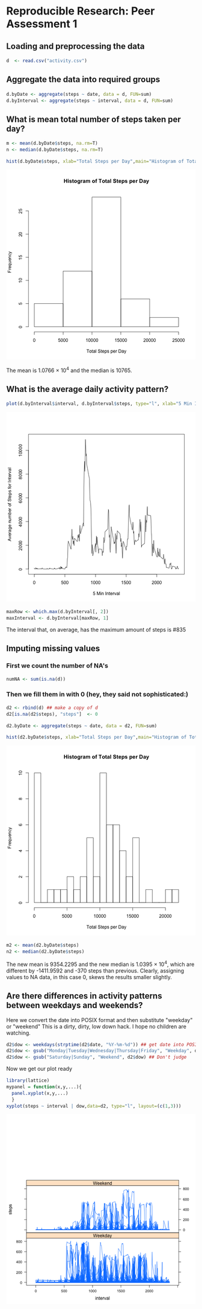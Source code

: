 # Reproducible Research: Peer Assessment 1


## Loading and preprocessing the data


```r
d  <- read.csv("activity.csv")
```

## Aggregate the data into required groups

```r
d.byDate <- aggregate(steps ~ date, data = d, FUN=sum)
d.byInterval <- aggregate(steps ~ interval, data = d, FUN=sum)
```

## What is mean total number of steps taken per day?


```r
m <- mean(d.byDate$steps, na.rm=T)
n <- median(d.byDate$steps, na.rm=T)
```


```r
hist(d.byDate$steps, xlab="Total Steps per Day",main="Histogram of Total Steps per Day")
```

![plot of chunk unnamed-chunk-4](figure/unnamed-chunk-4.png) 

The mean is 1.0766 &times; 10<sup>4</sup> and the median is 10765.

## What is the average daily activity pattern?

```r
plot(d.byInterval$interval, d.byInterval$steps, type="l", xlab="5 Min Interval", ylab="Average number of Steps for Interval")
```

![plot of chunk unnamed-chunk-5](figure/unnamed-chunk-5.png) 

```r
maxRow <- which.max(d.byInterval[, 2])
maxInterval <- d.byInterval[maxRow, 1]
```

The  interval that, on average, has the maximum amount of steps is #835
## Imputing missing values

### First we count the number of NA's

```r
numNA <- sum(is.na(d))
```

### Then we fill them in with 0 (hey, they said not sophisticated:) 


```r
d2 <- rbind(d) ## make a copy of d
d2[is.na(d2$steps), "steps"]  <- 0
```


```r
d2.byDate <- aggregate(steps ~ date, data = d2, FUN=sum)
```


```r
hist(d2.byDate$steps, xlab="Total Steps per Day",main="Histogram of Total Steps per Day", breaks=20)
```

![plot of chunk unnamed-chunk-9](figure/unnamed-chunk-9.png) 


```r
m2 <- mean(d2.byDate$steps)
n2 <- median(d2.byDate$steps)
```

The new mean is 9354.2295 and the new median is 1.0395 &times; 10<sup>4</sup>, which are different by -1411.9592 and -370 steps  than previous.  Clearly, assigning values to NA data, in this case 0, skews the results smaller slightly.  


## Are there differences in activity patterns between weekdays and weekends?

Here we convert the date into POSIX format and then substitute "weekday" or "weekend"
This is a dirty, dirty, low down hack.  I hope no children are watching.


```r
d2$dow <- weekdays(strptime(d2$date, "%Y-%m-%d")) ## get date into POSIX
d2$dow <- gsub("Monday|Tuesday|Wednesday|Thursday|Friday", "Weekday", d2$dow) ## I'm not proud of this
d2$dow <- gsub("Saturday|Sunday", "Weekend", d2$dow) ## Don't judge
```

Now we get our plot ready


```r
library(lattice)
mypanel = function(x,y,...){
  panel.xyplot(x,y,...)
  }
xyplot(steps ~ interval | dow,data=d2, type="l", layout=(c(1,3)))
```

![plot of chunk unnamed-chunk-12](figure/unnamed-chunk-12.png) 
